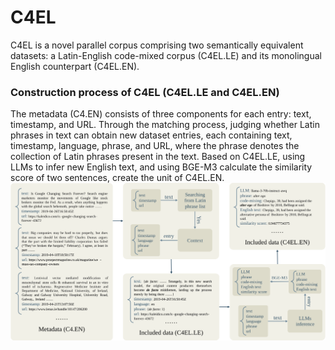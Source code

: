 # C4EL
C4EL is a novel parallel corpus comprising two semantically equivalent datasets: a Latin-English code-mixed corpus (C4EL.LE) and its monolingual English counterpart (C4EL.EN). 

### Construction process of C4EL (C4EL.LE and C4EL.EN)
The metadata (C4.EN) consists of three components for each entry: text, timestamp, and URL. Through the matching process, judging whether Latin phrases in text can obtain new dataset entries, each containing text, timestamp, language, phrase, and URL, where the phrase denotes the collection of Latin phrases present in the text. Based on C4EL.LE, using LLMs to infer new English text, and using BGE-M3 calculate the similarity score of two sentences, create the unit of C4EL.EN.
<img src="https://github.com/fight-flowes/C4EL/blob/main/C4.EN%20to%20C4EL.svg" />
